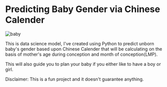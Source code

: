 # Predicting Baby Gender via Chinese Calender

![baby](https://images.pexels.com/photos/64242/baby-hand-dad-64242.jpeg?auto=compress&cs=tinysrgb&w=300)

This is data science model, I've created using Python to predict unborn baby's gender based upon Chinese Calender that will be calculating on the basis of mother's age during conception and month of conception(LMP).

This will also guide you to plan your baby if you either like to have a boy or girl.

Disclaimer: This is a fun project and it doesn't guarantee anything.
